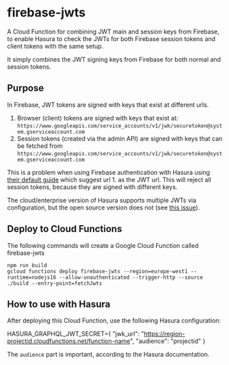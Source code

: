 # firebase-jwts

A Cloud Function for combining JWT main and session keys from Firebase, to enable Hasura to check the JWTs for both Firebase session tokens and client tokens with the same setup.

It simply combines the JWT signing keys from Firebase for both normal and session tokens.

## Purpose

In Firebase, JWT tokens are signed with keys that exist at different urls.
1. Browser (client) tokens are signed with keys that exist at: `https://www.googleapis.com/service_accounts/v1/jwk/securetoken@system.gserviceaccount.com`
2. Session tokens (created via the admin API) are signed with keys that can be fetched from `https://www.googleapis.com/service_accounts/v1/jwk/securetoken@system.gserviceaccount.com`

This is a problem when using Firebase authentication with Hasura using [their default guide](https://hasura.io/docs/latest/auth/authentication/jwt/) which suggest url 1. as the JWT url. This will reject all session tokens, because they are signed with different keys.

The cloud/enterprise version of Hasura supports multiple JWTs via configuration, but the open source version does not (see [this issue](https://github.com/hasura/graphql-engine/issues/2208#issuecomment-1110654330)).

## Deploy to Cloud Functions

The following commands will create a Google Cloud Function called firebase-jwts

```shell
npm run build
gcloud functions deploy firebase-jwts --region=europe-west1 --runtime=nodejs16 --allow-unauthenticated --trigger-http --source ./build --entry-point=fetchJwts
```

## How to use with Hasura

After deploying this Cloud Function, use the following Hasura configuration:

HASURA_GRAPHQL_JWT_SECRET={ "jwk_url": "https://region-projectid.cloudfunctions.net/function-name", "audience": "projectid" }

The `audience` part is important, according to the Hasura documentation.
